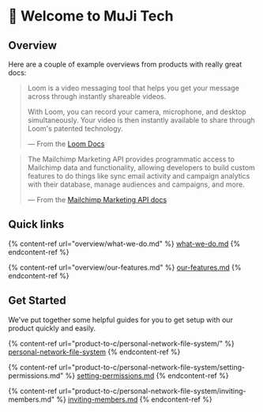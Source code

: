 # 👋 Welcome to MuJi Tech

## Overview

Here are a couple of example overviews from products with really great docs:

> Loom is a video messaging tool that helps you get your message across through instantly shareable videos.
>
> With Loom, you can record your camera, microphone, and desktop simultaneously. Your video is then instantly available to share through Loom's patented technology.
>
> — From the [Loom Docs](https://support.loom.com/hc/en-us/articles/360002158057-What-is-Loom-)

> The Mailchimp Marketing API provides programmatic access to Mailchimp data and functionality, allowing developers to build custom features to do things like sync email activity and campaign analytics with their database, manage audiences and campaigns, and more.
>
> — From the [Mailchimp Marketing API docs](https://mailchimp.com/developer/marketing/docs/fundamentals/)

## Quick links

{% content-ref url="overview/what-we-do.md" %}
[what-we-do.md](overview/what-we-do.md)
{% endcontent-ref %}

{% content-ref url="overview/our-features.md" %}
[our-features.md](overview/our-features.md)
{% endcontent-ref %}

## Get Started

We've put together some helpful guides for you to get setup with our product quickly and easily.

{% content-ref url="product-to-c/personal-network-file-system/" %}
[personal-network-file-system](product-to-c/personal-network-file-system/)
{% endcontent-ref %}

{% content-ref url="product-to-c/personal-network-file-system/setting-permissions.md" %}
[setting-permissions.md](product-to-c/personal-network-file-system/setting-permissions.md)
{% endcontent-ref %}

{% content-ref url="product-to-c/personal-network-file-system/inviting-members.md" %}
[inviting-members.md](product-to-c/personal-network-file-system/inviting-members.md)
{% endcontent-ref %}
